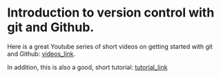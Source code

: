 # Introduction to version control with git and Github.

Here is a great Youtube series of short videos on getting started with git and Github:
[videos_link](https://www.youtube.com/playlist?list=PL5-da3qGB5IBLMp7LtN8Nc3Efd4hJq0kD).

In addition, this is also a good, short tutorial: [tutorial_link](http://swcarpentry.github.io/git-novice/)



